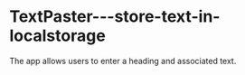# TextPaster---store-text-in-localstorage
The app allows users to enter a heading and associated text. 

